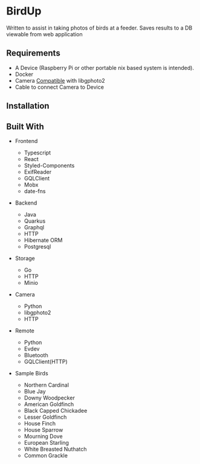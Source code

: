 # BirdUp

Written to assist in taking photos of birds at a feeder. Saves results to a DB viewable from web application

## Requirements

* A Device (Raspberry Pi or other portable nix based system is intended).
* Docker
* Camera [Compatible](http://www.gphoto.org/proj/libgphoto2/support.php) with libgphoto2
* Cable to connect Camera to Device

## Installation

## Built With

* Frontend
  * Typescript
  * React
  * Styled-Components
  * ExifReader
  * GQLClient
  * Mobx
  * date-fns
* Backend
  * Java
  * Quarkus
  * Graphql
  * HTTP
  * Hibernate ORM
  * Postgresql
* Storage
  * Go
  * HTTP
  * Minio
* Camera
  * Python
  * libgphoto2
  * HTTP
* Remote
  * Python
  * Evdev
  * Bluetooth
  * GQLClient(HTTP)

* Sample Birds
  * Northern Cardinal
  * Blue Jay
  * Downy Woodpecker
  * American Goldfinch
  * Black Capped Chickadee
  * Lesser Goldfinch
  * House Finch
  * House Sparrow
  * Mourning Dove
  * European Starling
  * White Breasted Nuthatch
  * Common Grackle
